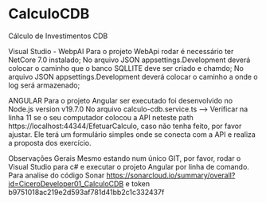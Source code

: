 # CalculoCDB
Cálculo de Investimentos CDB

Visual Studio - WebpAI
Para o projeto WebApi rodar é necessário ter NetCore 7.0 instalado;
No arquivo JSON appsettings.Development deverá colocar o caminho que o banco SQLLITE deve ser criado e chamdo;
No arquivo JSON appsettings.Development deverá colocar o caminho a onde o log será armazenado;

ANGULAR
Para o projeto Angular ser executado foi desenvolvido no Node.js version  v19.7.0
No arquivo calculo-cdb.service.ts --> Verificar na linha 11 se o seu computador colocou a API neteste path https://localhost:44344/EfetuarCalculo, caso não 
tenha feito, por favor ajustar.
Ele terá um formulário simples onde se conecta com a API e realiza a proposta dos exercício.

Observações Gerais
Mesmo estando num único GIT, por favor, rodar o Visual Studio para c# e executar o projeto Angular por linha de comando.
Para analise do código Sonar https://sonarcloud.io/summary/overall?id=CiceroDeveloper01_CalculoCDB e token b9751018ac219e2d593af781d41bb2c1c332437f
